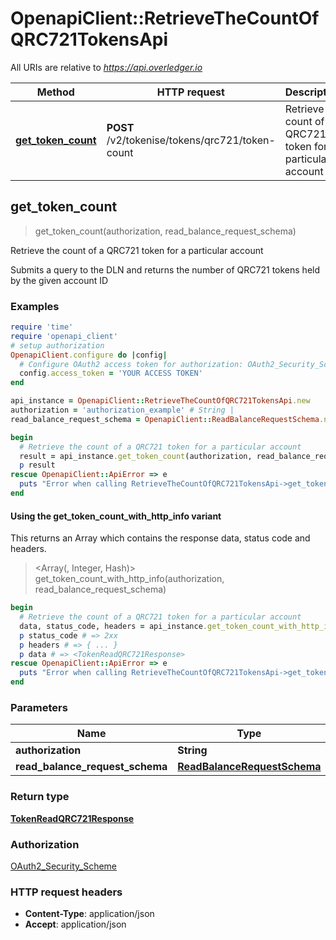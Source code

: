 # OpenapiClient::RetrieveTheCountOfQRC721TokensApi

All URIs are relative to *https://api.overledger.io*

| Method | HTTP request | Description |
| ------ | ------------ | ----------- |
| [**get_token_count**](RetrieveTheCountOfQRC721TokensApi.md#get_token_count) | **POST** /v2/tokenise/tokens/qrc721/token-count | Retrieve the count of a QRC721 token for a particular account |


## get_token_count

> <TokenReadQRC721Response> get_token_count(authorization, read_balance_request_schema)

Retrieve the count of a QRC721 token for a particular account

Submits a query to the DLN and returns the number of QRC721 tokens held by the given account ID

### Examples

```ruby
require 'time'
require 'openapi_client'
# setup authorization
OpenapiClient.configure do |config|
  # Configure OAuth2 access token for authorization: OAuth2_Security_Scheme
  config.access_token = 'YOUR ACCESS TOKEN'
end

api_instance = OpenapiClient::RetrieveTheCountOfQRC721TokensApi.new
authorization = 'authorization_example' # String | 
read_balance_request_schema = OpenapiClient::ReadBalanceRequestSchema.new # ReadBalanceRequestSchema | 

begin
  # Retrieve the count of a QRC721 token for a particular account
  result = api_instance.get_token_count(authorization, read_balance_request_schema)
  p result
rescue OpenapiClient::ApiError => e
  puts "Error when calling RetrieveTheCountOfQRC721TokensApi->get_token_count: #{e}"
end
```

#### Using the get_token_count_with_http_info variant

This returns an Array which contains the response data, status code and headers.

> <Array(<TokenReadQRC721Response>, Integer, Hash)> get_token_count_with_http_info(authorization, read_balance_request_schema)

```ruby
begin
  # Retrieve the count of a QRC721 token for a particular account
  data, status_code, headers = api_instance.get_token_count_with_http_info(authorization, read_balance_request_schema)
  p status_code # => 2xx
  p headers # => { ... }
  p data # => <TokenReadQRC721Response>
rescue OpenapiClient::ApiError => e
  puts "Error when calling RetrieveTheCountOfQRC721TokensApi->get_token_count_with_http_info: #{e}"
end
```

### Parameters

| Name | Type | Description | Notes |
| ---- | ---- | ----------- | ----- |
| **authorization** | **String** |  |  |
| **read_balance_request_schema** | [**ReadBalanceRequestSchema**](ReadBalanceRequestSchema.md) |  |  |

### Return type

[**TokenReadQRC721Response**](TokenReadQRC721Response.md)

### Authorization

[OAuth2_Security_Scheme](../README.md#OAuth2_Security_Scheme)

### HTTP request headers

- **Content-Type**: application/json
- **Accept**: application/json

